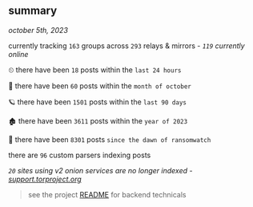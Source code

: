 
## summary
_october 5th, 2023_

currently tracking `163` groups across `293` relays & mirrors - _`119` currently online_

⏲ there have been `18` posts within the `last 24 hours`

🦈 there have been `60` posts within the `month of october`

🪐 there have been `1501` posts within the `last 90 days`

🏚 there have been `3611` posts within the `year of 2023`

🦕 there have been `8301` posts `since the dawn of ransomwatch`

there are `96` custom parsers indexing posts

_`20` sites using v2 onion services are no longer indexed - [support.torproject.org](https://support.torproject.org/onionservices/v2-deprecation/)_

> see the project [README](https://github.com/joshhighet/ransomwatch#ransomwatch--) for backend technicals
